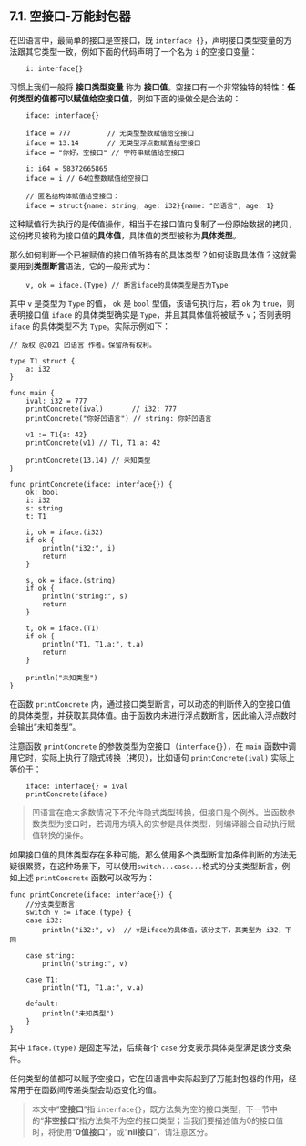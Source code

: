 ## 7.1. 空接口-万能封包器

在凹语言中，最简单的接口是空接口，既 `interface {}`，声明接口类型变量的方法跟其它类型一致，例如下面的代码声明了一个名为 `i` 的空接口变量：
```wa
    i: interface{}
```

习惯上我们一般将 **接口类型变量** 称为 **接口值**。空接口有一个非常独特的特性：**任何类型的值都可以赋值给空接口值**，例如下面的操做全是合法的：
```wa
    iface: interface{}

    iface = 777         // 无类型整数赋值给空接口
    iface = 13.14       // 无类型浮点数赋值给空接口
    iface = "你好，空接口" // 字符串赋值给空接口

    i: i64 = 58372665865
    iface = i // 64位整数赋值给空接口

    // 匿名结构体赋值给空接口：
    iface = struct{name: string; age: i32}{name: "凹语言", age: 1}
```

这种赋值行为执行的是传值操作，相当于在接口值内复制了一份原始数据的拷贝，这份拷贝被称为接口值的**具体值**，具体值的类型被称为**具体类型**。

那么如何判断一个已被赋值的接口值所持有的具体类型？如何读取具体值？这就需要用到**类型断言**语法，它的一般形式为：
```wa
    v, ok = iface.(Type) // 断言iface的具体类型是否为Type
```

其中 `v` 是类型为 `Type` 的值， `ok` 是 `bool` 型值，该语句执行后，若 `ok` 为 `true`，则表明接口值 `iface` 的具体类型确实是 `Type`，并且其具体值将被赋予 `v`；否则表明 `iface` 的具体类型不为 `Type`。实际示例如下：
```wa
// 版权 @2021 凹语言 作者。保留所有权利。

type T1 struct {
    a: i32
}

func main {
    ival: i32 = 777
    printConcrete(ival)       // i32: 777
    printConcrete("你好凹语言") // string: 你好凹语言

    v1 := T1{a: 42}
    printConcrete(v1) // T1, T1.a: 42

    printConcrete(13.14) // 未知类型
}

func printConcrete(iface: interface{}) {
    ok: bool
    i: i32
    s: string
    t: T1

    i, ok = iface.(i32)
    if ok {
        println("i32:", i)
        return
    }

    s, ok = iface.(string)
    if ok {
        println("string:", s)
        return
    }

    t, ok = iface.(T1)
    if ok {
        println("T1, T1.a:", t.a)
        return
    }

    println("未知类型")
}
```

在函数 `printConcrete` 内，通过接口类型断言，可以动态的判断传入的空接口值的具体类型，并获取其具体值。由于函数内未进行浮点数断言，因此输入浮点数时会输出“未知类型”。

注意函数 `printConcrete` 的参数类型为空接口（`interface{}`），在 `main` 函数中调用它时，实际上执行了隐式转换（拷贝），比如语句 `printConcrete(ival)` 实际上等价于：
```wa
    iface: interface{} = ival
    printConcrete(iface)
```

> 凹语言在绝大多数情况下不允许隐式类型转换，但接口是个例外。当函数参数类型为接口时，若调用方填入的实参是具体类型，则编译器会自动执行赋值转换的操作。

如果接口值的具体类型存在多种可能，那么使用多个类型断言加条件判断的方法无疑很累赘，在这种场景下，可以使用`switch...case...`格式的分支类型断言，例如上述 `printConcrete` 函数可以改写为：
```wa
func printConcrete(iface: interface{}) {
    //分支类型断言
    switch v := iface.(type) {
    case i32:
        println("i32:", v)  // v是iface的具体值，该分支下，其类型为 i32，下同

    case string:
        println("string:", v)

    case T1:
        println("T1, T1.a:", v.a)

    default:
        println("未知类型")
    }
}
```

其中 `iface.(type)` 是固定写法，后续每个 `case` 分支表示具体类型满足该分支条件。

任何类型的值都可以赋予空接口，它在凹语言中实际起到了万能封包器的作用，经常用于在函数间传递类型会动态变化的值。

> 本文中“**空接口**”指 `interface{}`，既方法集为空的接口类型，下一节中的“**非空接口**”指方法集不为空的接口类型；当我们要描述值为0的接口值时，将使用“**0值接口**”，或“**nil接口**”，请注意区分。